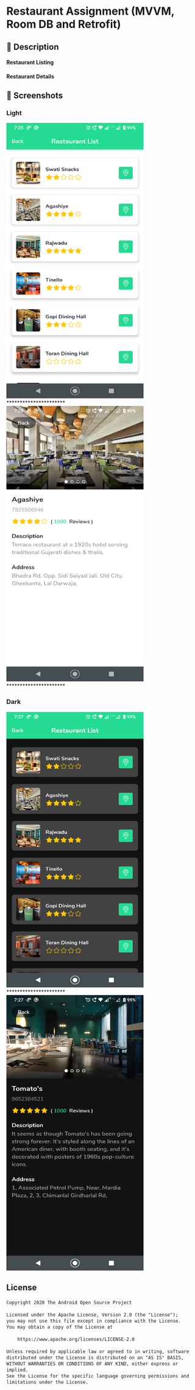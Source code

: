 # Restaurant Assignment (MVVM, Room DB and Retrofit)


## :scroll: Description
#### Restaurant Listing
#### Restaurant Details

## :camera_flash: Screenshots

### Light
<img width="360" height="720" src="images/light_1.png" alt="Image" >
**********************
<img width="360" height="720" src="images/light_2.png" alt="Image" >
**********************

### Dark
<img width="360" height="720" src="images/dark_1.png" alt="Image" >
**********************
<img width="360" height="720" src="images/dark_2.png" alt="Image" >

## License
```
Copyright 2020 The Android Open Source Project

Licensed under the Apache License, Version 2.0 (the "License");
you may not use this file except in compliance with the License.
You may obtain a copy of the License at

    https://www.apache.org/licenses/LICENSE-2.0

Unless required by applicable law or agreed to in writing, software
distributed under the License is distributed on an "AS IS" BASIS,
WITHOUT WARRANTIES OR CONDITIONS OF ANY KIND, either express or implied.
See the License for the specific language governing permissions and
limitations under the License.
```